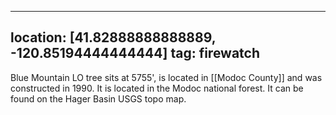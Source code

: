 
---
location: [41.82888888888889, -120.85194444444444]
tag: firewatch
---

Blue Mountain LO tree sits at 5755', is located in [[Modoc County]] and was constructed in 1990. It is located in the Modoc national forest. It can be found on the Hager Basin USGS topo map.
